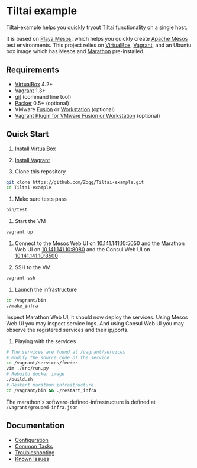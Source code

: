 # Tiltai example

Tiltai-example helps you quickly tryout [Tiltai][24] functionality on a single host. 

It is based on [Playa Mesos][8], which helps you quickly create [Apache Mesos][1] test environments.
This project relies on [VirtualBox][5], [Vagrant][6], and an Ubuntu box image
which has Mesos and [Marathon][2] pre-installed. 

## Requirements

* [VirtualBox][5] 4.2+
* [Vagrant][6] 1.3+
* [git](http://git-scm.com/downloads) (command line tool)
* [Packer][9] 0.5+ (optional)
* VMware [Fusion](https://www.vmware.com/products/fusion/) or [Workstation](https://www.vmware.com/products/workstation/) (optional)
* [Vagrant Plugin for VMware Fusion or Workstation](https://www.vagrantup.com/vmware) (optional)

## Quick Start

1. [Install VirtualBox](https://www.virtualbox.org/wiki/Downloads)

1. [Install Vagrant](http://www.vagrantup.com/downloads.html)

1. Clone this repository

  ```bash
  git clone https://github.com/Zogg/Tiltai-example.git
  cd Tiltai-example
  ```

1. Make sure tests pass

  ```bash
  bin/test
  ```

1. Start the VM

  ```bash
  vagrant up
  ```

1. Connect to the Mesos Web UI on [10.141.141.10:5050](http://10.141.141.10:5050) and the Marathon Web UI on [10.141.141.10:8080](http://10.141.141.10:8080) and the Consul Web UI on [10.141.141.10:8500](http://10.141.141.10:8500)

1. SSH to the VM

  ```bash
  vagrant ssh
  ```

1. Launch the infrastructure

  ```bash
  cd /vagrant/bin
  ./make_infra
  ```
  
  Inspect Marathon Web UI, it should now deploy the services. Using Mesos Web UI you may inspect service logs. And using Consul Web UI you may observe the registered services and their ip/ports.

1. Playing with the services

  ```bash
  # The services are found at /vagrant/services
  # Modify the source code of the service
  cd /vagrant/services/feeder
  vim ./src/run.py
  # Rebuild docker image
  ./build.sh
  # Restart marathon infrastructure
  cd /vagrant/bin && ./restart_infra
  ```
  
  The marathon's software-defined-infrastructure is defined at `/vagrant/grouped-infra.json`

## Documentation

* [Configuration][15]
* [Common Tasks][16]
* [Troubleshooting][17]
* [Known Issues][18]


[1]: http://incubator.apache.org/mesos/ "Apache Mesos"
[2]: http://github.com/mesosphere/marathon "Marathon"
[3]: http://jenkins-ci.org/ "Jenkins"
[4]: http://zookeeper.apache.org/ "Apache Zookeeper"
[5]: http://www.virtualbox.org/ "VirtualBox"
[6]: http://www.vagrantup.com/ "Vagrant"
[7]: http://www.ansibleworks.com "Ansible"
[8]: https://github.com/mesosphere/playa-mesos "Playa Mesos"
[9]: http://www.packer.io "Packer"
[13]: http://mesosphere.io/downloads "Mesosphere Downloads"
[14]: http://www.ubuntu.com "Ubuntu"
[15]: doc/config.md "Configuration"
[16]: doc/common_tasks.md "Common Tasks"
[17]: doc/troubleshooting.md "Troubleshooting"
[18]: doc/known_issues.md "Known Issues"
[19]: doc/to_do.md "To Do"
[20]: http://www.packer.io/docs "Packer Documentation"
[21]: config.json "config.json"
[22]: packer/packer.json "packer.json"
[23]: lib/scripts "scripts"
[24]: http://github.com/Zogg/Tiltai "Tiltai"
